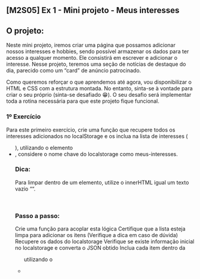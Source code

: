 ## [M2S05] Ex 1 - Mini projeto - Meus interesses

## O projeto:
Neste mini projeto, iremos criar uma página que possamos adicionar nossos interesses e hobbies, sendo possível armazenar os dados para ter acesso a qualquer momento. Ele consistirá em escrever e adicionar o interesse. Nesse projeto, teremos uma seção de notícias de destaque do dia, parecido como um “card” de anúncio patrocinado.

Como queremos reforçar o que aprendemos até agora, vou disponibilizar o HTML e CSS com a estrutura montada. No entanto, sinta-se à vontade para criar o seu próprio (sinta-se desafiado 😁). O seu desafio será implementar toda a rotina necessária para que este projeto fique funcional.

### 1º Exercício
Para este primeiro exercício, crie uma função que recupere todos os interesses adicionados no localStorage e os inclua na lista de interesses (<ul>), utilizando o elemento <li>, considere o nome chave do localstorage como meus-interesses.
‌

### Dica:
Para limpar dentro de um elemento, utilize o innerHTML igual um texto vazio ““.

‌
### Passo a passo:
Crie uma função para acoplar esta lógica
Certifique que a lista esteja limpa para adicionar os itens (Verifique a dica em caso de dúvida)
Recupere os dados do localstorage
Verifique se existe informação inicial no localstorage e converta o JSON obtido
Inclua cada item dentro da <ul> utilizando o <li>